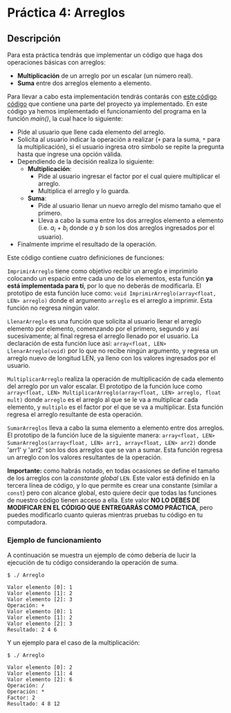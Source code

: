 # Práctica 4: Arreglos

## Descripción

Para esta práctica tendrás que implementar un código que haga dos operaciones básicas con arreglos:
- **Multiplicación** de un arreglo por un escalar (un número real).
- **Suma** entre dos arreglos elemento a elemento.

Para llevar a cabo esta implementación tendrás contarás con [este código código](Arreglos.cpp) que contiene una parte del proyecto ya implementado. En este código ya hemos implementado el funcionamiento del programa en la función _main()_, la cual hace lo siguiente:
* Pide al usuario que llene cada elemento del arreglo.
* Solicita al usuario indicar la operación a realizar (`+` para la suma, `*` para la multiplicación), si el usuario ingresa otro símbolo se repite la pregunta hasta que ingrese una opción válida.
* Dependiendo de la decisión realiza lo siguiente:
  - **Multiplicación**:
    - Pide al usuario ingresar el factor por el cual quiere multiplicar el arreglo.
    - Multiplica el arreglo y lo guarda.
  - **Suma**:
    - Pide al usuario llenar un nuevo arreglo del mismo tamaño que el primero.
    - Lleva a cabo la suma entre los dos arreglos elemento a elemento (i.e. *a<sub>i</sub>* + *b<sub>i</sub>* donde *a* y *b* son los dos arreglos ingresados por el usuario).
* Finalmente imprime el resultado de la operación.

Este código contiene cuatro definiciones de funciones:

`ImprimirArreglo` tiene como objetivo recibir un arreglo e imprimirlo colocando un espacio entre cada uno de los elementos, esta función **ya está implementada para tí**, por lo que no deberás de modificarla. El prototipo de esta función luce como: `void ImprimirArreglo(array<float, LEN> arreglo)` donde el argumento `arreglo` es el arreglo a imprimir. Esta función no regresa ningún valor.

`LlenarArreglo` es una función que solicita al usuario llenar el arreglo elemento por elemento, comenzando por el primero, segundo y así sucesivamente; al final regresa el arreglo llenado por el usuario. La declaración de esta función luce así: `array<float, LEN> LlenarArreglo(void)` por lo que no recibe ningún argumento, y regresa un arreglo nuevo de longitud LEN, ya lleno con los valores ingresados por el usuario.

`MultiplicarArreglo` realiza la operación de multiplicación de cada elemento del arreglo por un valor escalar. El prototipo de la función luce como `array<float, LEN> MultiplicarArreglo(array<float, LEN> arreglo, float mult)` donde `arreglo` es el arreglo al que se le va a multiplicar cada elemento, y `multiplo` es el factor por el que se va a multiplicar. Esta función regresa el arreglo resultante de esta operación.

`SumarArreglos` lleva a cabo la suma elemento a elemento entre dos arreglos. El prototipo de la función luce de la siguiente manera: `array<float, LEN> SumarArreglos(array<float, LEN> arr1, array<float, LEN> arr2)` donde 'arr1' y 'arr2' son los dos arreglos que se van a sumar. Esta función regresa un arreglo con los valores resultantes de la operación.

**Importante:** como habrás notado, en todas ocasiones se define el tamaño de los arreglos con la *constante global* `LEN`. Este valor está definido en la tercera línea de código, y lo que permite es crear una constante (similar a `const`) pero con alcance global, esto quiere decir que todas las funciones de nuestro código tienen acceso a ella. Este valor **NO LO DEBES DE MODIFICAR EN EL CÓDIGO QUE ENTREGARÁS COMO PRÁCTICA**, pero puedes modificarlo cuanto quieras mientras pruebas tu código en tu computadora.

### Ejemplo de funcionamiento
A continuación se muestra un ejemplo de cómo debería de lucir la ejecución de tu código considerando la operación de suma.

```
$ ./ Arreglo

Valor elemento [0]: 1
Valor elemento [1]: 2
Valor elemento [2]: 3
Operación: +
Valor elemento [0]: 1
Valor elemento [1]: 2
Valor elemento [2]: 3
Resultado: 2 4 6

```

Y un ejemplo para el caso de la multiplicación:

```
$ ./ Arreglo

Valor elemento [0]: 2
Valor elemento [1]: 4
Valor elemento [2]: 6
Operación: /
Operación: *
Factor: 2
Resultado: 4 8 12
```
